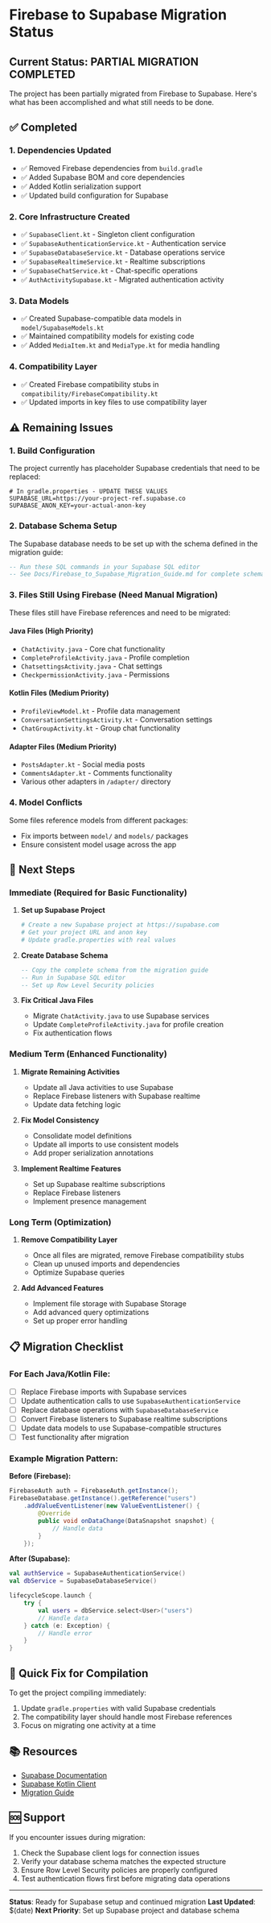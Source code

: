 # Firebase to Supabase Migration Status

## Current Status: PARTIAL MIGRATION COMPLETED

The project has been partially migrated from Firebase to Supabase. Here's what has been accomplished and what still needs to be done.

## ✅ Completed

### 1. Dependencies Updated
- ✅ Removed Firebase dependencies from `build.gradle`
- ✅ Added Supabase BOM and core dependencies
- ✅ Added Kotlin serialization support
- ✅ Updated build configuration for Supabase

### 2. Core Infrastructure Created
- ✅ `SupabaseClient.kt` - Singleton client configuration
- ✅ `SupabaseAuthenticationService.kt` - Authentication service
- ✅ `SupabaseDatabaseService.kt` - Database operations service
- ✅ `SupabaseRealtimeService.kt` - Realtime subscriptions
- ✅ `SupabaseChatService.kt` - Chat-specific operations
- ✅ `AuthActivitySupabase.kt` - Migrated authentication activity

### 3. Data Models
- ✅ Created Supabase-compatible data models in `model/SupabaseModels.kt`
- ✅ Maintained compatibility models for existing code
- ✅ Added `MediaItem.kt` and `MediaType.kt` for media handling

### 4. Compatibility Layer
- ✅ Created Firebase compatibility stubs in `compatibility/FirebaseCompatibility.kt`
- ✅ Updated imports in key files to use compatibility layer

## ⚠️ Remaining Issues

### 1. Build Configuration
The project currently has placeholder Supabase credentials that need to be replaced:

```properties
# In gradle.properties - UPDATE THESE VALUES
SUPABASE_URL=https://your-project-ref.supabase.co
SUPABASE_ANON_KEY=your-actual-anon-key
```

### 2. Database Schema Setup
The Supabase database needs to be set up with the schema defined in the migration guide:

```sql
-- Run these SQL commands in your Supabase SQL editor
-- See Docs/Firebase_to_Supabase_Migration_Guide.md for complete schema
```

### 3. Files Still Using Firebase (Need Manual Migration)
These files still have Firebase references and need to be migrated:

#### Java Files (High Priority)
- `ChatActivity.java` - Core chat functionality
- `CompleteProfileActivity.java` - Profile completion
- `ChatsettingsActivity.java` - Chat settings
- `CheckpermissionActivity.java` - Permissions

#### Kotlin Files (Medium Priority)
- `ProfileViewModel.kt` - Profile data management
- `ConversationSettingsActivity.kt` - Conversation settings
- `ChatGroupActivity.kt` - Group chat functionality

#### Adapter Files (Medium Priority)
- `PostsAdapter.kt` - Social media posts
- `CommentsAdapter.kt` - Comments functionality
- Various other adapters in `/adapter/` directory

### 4. Model Conflicts
Some files reference models from different packages:
- Fix imports between `model/` and `models/` packages
- Ensure consistent model usage across the app

## 🚀 Next Steps

### Immediate (Required for Basic Functionality)

1. **Set up Supabase Project**
   ```bash
   # Create a new Supabase project at https://supabase.com
   # Get your project URL and anon key
   # Update gradle.properties with real values
   ```

2. **Create Database Schema**
   ```sql
   -- Copy the complete schema from the migration guide
   -- Run in Supabase SQL editor
   -- Set up Row Level Security policies
   ```

3. **Fix Critical Java Files**
   - Migrate `ChatActivity.java` to use Supabase services
   - Update `CompleteProfileActivity.java` for profile creation
   - Fix authentication flows

### Medium Term (Enhanced Functionality)

1. **Migrate Remaining Activities**
   - Update all Java activities to use Supabase
   - Replace Firebase listeners with Supabase realtime
   - Update data fetching logic

2. **Fix Model Consistency**
   - Consolidate model definitions
   - Update all imports to use consistent models
   - Add proper serialization annotations

3. **Implement Realtime Features**
   - Set up Supabase realtime subscriptions
   - Replace Firebase listeners
   - Implement presence management

### Long Term (Optimization)

1. **Remove Compatibility Layer**
   - Once all files are migrated, remove Firebase compatibility stubs
   - Clean up unused imports and dependencies
   - Optimize Supabase queries

2. **Add Advanced Features**
   - Implement file storage with Supabase Storage
   - Add advanced query optimizations
   - Set up proper error handling

## 📋 Migration Checklist

### For Each Java/Kotlin File:
- [ ] Replace Firebase imports with Supabase services
- [ ] Update authentication calls to use `SupabaseAuthenticationService`
- [ ] Replace database operations with `SupabaseDatabaseService`
- [ ] Convert Firebase listeners to Supabase realtime subscriptions
- [ ] Update data models to use Supabase-compatible structures
- [ ] Test functionality after migration

### Example Migration Pattern:

**Before (Firebase):**
```java
FirebaseAuth auth = FirebaseAuth.getInstance();
FirebaseDatabase.getInstance().getReference("users")
    .addValueEventListener(new ValueEventListener() {
        @Override
        public void onDataChange(DataSnapshot snapshot) {
            // Handle data
        }
    });
```

**After (Supabase):**
```kotlin
val authService = SupabaseAuthenticationService()
val dbService = SupabaseDatabaseService()

lifecycleScope.launch {
    try {
        val users = dbService.select<User>("users")
        // Handle data
    } catch (e: Exception) {
        // Handle error
    }
}
```

## 🔧 Quick Fix for Compilation

To get the project compiling immediately:

1. Update `gradle.properties` with valid Supabase credentials
2. The compatibility layer should handle most Firebase references
3. Focus on migrating one activity at a time

## 📚 Resources

- [Supabase Documentation](https://supabase.com/docs)
- [Supabase Kotlin Client](https://github.com/supabase-community/supabase-kt)
- [Migration Guide](Docs/Firebase_to_Supabase_Migration_Guide.md)

## 🆘 Support

If you encounter issues during migration:
1. Check the Supabase client logs for connection issues
2. Verify your database schema matches the expected structure
3. Ensure Row Level Security policies are properly configured
4. Test authentication flows first before migrating data operations

---

**Status**: Ready for Supabase setup and continued migration
**Last Updated**: $(date)
**Next Priority**: Set up Supabase project and database schema
